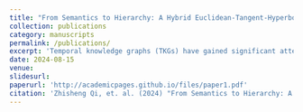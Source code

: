 ```yaml
---
title: "From Semantics to Hierarchy: A Hybrid Euclidean-Tangent-Hyperbolic Space Model for Temporal Knowledge Graph Reasoning"
collection: publications
category: manuscripts
permalink: /publications/
excerpt: 'Temporal knowledge graphs (TKGs) have gained significant attention for their ability to extend traditional knowledge graphs with a temporal dimension, enabling dynamic representation of events over time. TKG reasoning involves extrapolation to predict future events based on historical graphs, which is challenging due to the complex semantic and hierarchical information embedded within such structured data. Existing Euclidean models capture semantic information effectively but struggle with hierarchical features. Conversely, hyperbolic models manage hierarchical features well but fail to represent complex semantics due to limitations in shallow models' parameters and the absence of proper normalization in deep models relying on the $L_2$ norm. Current solutions, such as curvature transformations, are insufficient to address these issues. In this work, a novel hybrid geometric space approach that leverages the strengths of both Euclidean and hyperbolic models is proposed. Our approach transitions from single-space to multi-space parameter modeling, effectively capturing both semantic and hierarchical information. Initially, complex semantics are captured through a fact co-occurrence and autoregressive method with normalizations in Euclidean space. The embeddings are then transformed into Tangent space using a scaling mechanism, preserving semantic information while relearning hierarchical structures through a query-candidate separated modeling approach, which are subsequently transformed into Hyperbolic space. Finally, a hybrid inductive bias for hierarchical and semantic learning is achieved by combining hyperbolic and Euclidean scoring functions through a learnable query-specific mixing coefficient, utilizing embeddings from hyperbolic and Euclidean spaces. Experimental results on four TKG benchmarks demonstrate that our method reduces error relatively by up to 15.0% in mean reciprocal rank (MRR) on YAGO compared to previous single-space models. Additionally, enriched visualization analysis validates the effectiveness of our approach, showing adaptive capabilities for datasets with varying levels of semantic and hierarchical complexity.'
date: 2024-08-15
venue: 
slidesurl: 
paperurl: 'http://academicpages.github.io/files/paper1.pdf'
citation: 'Zhisheng Qi, et. al. (2024) "From Semantics to Hierarchy: A Hybrid Euclidean-Tangent-Hyperbolic Space Model for Temporal Knowledge Graph Reasoning" Preprint on ArXiv.'
---
```



